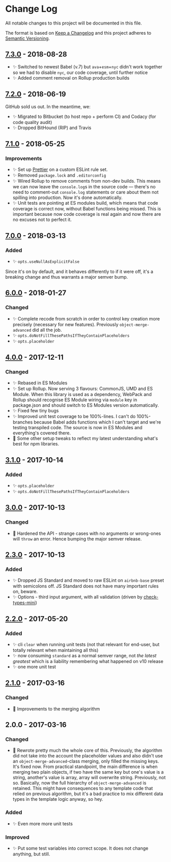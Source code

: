 # Change Log

All notable changes to this project will be documented in this file.

The format is based on [Keep a Changelog](http://keepachangelog.com/)
and this project adheres to [Semantic Versioning](http://semver.org/).

## [7.3.0] - 2018-08-28

- ✨ Switched to newest Babel (v.7) but `ava`+`esm`+`nyc` didn't work together so we had to disable `nyc`, our code coverage, until further notice
- ✨ Added comment removal on Rollup production builds

## [7.2.0] - 2018-06-19

GitHub sold us out. In the meantime, we:

- ✨ Migrated to Bitbucket (to host repo + perform CI) and Codacy (for code quality audit)
- ✨ Dropped BitHound (RIP) and Travis

## [7.1.0] - 2018-05-25

### Improvements

- ✨ Set up [Prettier](https://prettier.io) on a custom ESLint rule set.
- ✨ Removed `package.lock` and `.editorconfig`
- ✨ Wired Rollup to remove comments from non-dev builds. This means we can now leave the `console.log`s in the source code — there's no need to comment-out `console.log` statements or care about them not spilling into production. Now it's done automatically.
- ✨ Unit tests are pointing at ES modules build, which means that code coverage is correct now, without Babel functions being missed. This is important because now code coverage is real again and now there are no excuses not to perfect it.

## [7.0.0] - 2018-03-13

### Added

- ✨ `opts.useNullAsExplicitFalse`

Since it's on by default, and it behaves differently to if it were off, it's a breaking change and thus warrants a major semver bump.

## [6.0.0] - 2018-01-27

### Changed

- ✨ Complete recode from scratch in order to control key creation more precisely (necessary for new features). Previously `object-merge-advanced` did all the job.
- ✨ `opts.doNotFillThesePathsIfTheyContainPlaceholders`
- ✨ `opts.placeholder`

## [4.0.0] - 2017-12-11

### Changed

- ✨ Rebased in ES Modules
- ✨ Set up Rollup. Now serving 3 flavours: CommonJS, UMD and ES Module. When this library is used as a dependency, WebPack and Rollup should recognise ES Module wiring via `module` key in package.json and should switch to ES Modules version automatically.
- ✨ Fixed few tiny bugs
- ✨ Improved unit test coverage to be 100%-lines. I can't do 100%-branches because Babel adds functions which I can't target and we're testing transpiled code. The source is now in ES Modules and everything's covered there.
- 👾 Some other setup tweaks to reflect my latest understanding what's best for npm libraries.

## [3.1.0] - 2017-10-14

### Added

- ✨ `opts.placeholder`
- ✨ `opts.doNotFillThesePathsIfTheyContainPlaceholders`

## [3.0.0] - 2017-10-13

### Changed

- 🔧 Hardened the API - strange cases with no arguments or wrong-ones will `throw` an error. Hence bumping the major semver release.

## [2.3.0] - 2017-10-13

### Added

- ✨ Dropped JS Standard and moved to raw ESLint on `airbnb-base` preset with semicolons off. JS Standard does not have many important rules on, beware.
- ✨ Options - third input argument, with all validation (driven by [check-types-mini](https://bitbucket.org/codsen/check-types-mini))

## [2.2.0] - 2017-05-20

### Added

- ✨ cli `clear` when running unit tests (not that relevant for end-user, but totally relevant when maintaining all this)
- ✨ now consuming `standard` as a normal semver range, not _the latest greatest_ which is a liability remembering what happened on v10 release
- ✨ one more unit test

## [2.1.0] - 2017-03-16

### Changed

- 🔧 Improvements to the merging algorithm

## 2.0.0 - 2017-03-16

### Changed

- 🔧 Rewrote pretty much the whole core of this. Previously, the algorithm did not take into the account the placeholder values and also didn't use an `object-merge-advanced`-class merging, only filled the missing keys. It's fixed now. From practical standpoint, the main difference is when merging two plain objects, if two have the same key but one's value is a string, another's value is array, array will overwrite string. Previously, not so. Basically, now the full hierarchy of `object-merge-advanced` is retained. This might have consequences to any template code that relied on previous algorithm, but it's a bad practice to mix different data types in the template logic anyway, so hey.

### Added

- ✨ Even more more unit tests

### Improved

- ✨ Put some test variables into correct scope. It does not change anything, but still.

[2.0.0]: https://bitbucket.org/codsen/object-fill-missing-keys/branches/compare/v2.0.0%0Dv1.4.0#diff
[2.1.0]: https://bitbucket.org/codsen/object-fill-missing-keys/branches/compare/v2.1.0%0Dv2.0.0#diff
[2.2.0]: https://bitbucket.org/codsen/object-fill-missing-keys/branches/compare/v2.2.0%0Dv7.2.1#diff
[2.3.0]: https://bitbucket.org/codsen/object-fill-missing-keys/branches/compare/v2.3.0%0Dv7.2.1#diff
[3.0.0]: https://bitbucket.org/codsen/object-fill-missing-keys/branches/compare/v3.0.0%0Dv2.1.4#diff
[3.1.0]: https://bitbucket.org/codsen/object-fill-missing-keys/branches/compare/v3.1.0%0Dv7.2.1#diff
[4.0.0]: https://bitbucket.org/codsen/object-fill-missing-keys/branches/compare/v4.0.0%0Dv3.0.0#diff
[6.0.0]: https://bitbucket.org/codsen/object-fill-missing-keys/branches/compare/v6.0.0%0Dv5.0.0#diff
[7.0.0]: https://bitbucket.org/codsen/object-fill-missing-keys/branches/compare/v7.0.0%0Dv6.0.4#diff
[7.1.0]: https://bitbucket.org/codsen/object-fill-missing-keys/branches/compare/v7.1.0%0Dv7.0.0#diff
[7.2.0]: https://bitbucket.org/codsen/object-fill-missing-keys/branches/compare/v7.2.0%0Dv7.1.0#diff
[7.3.0]: https://bitbucket.org/codsen/object-fill-missing-keys/branches/compare/v7.3.0%0Dv7.2.1#diff
